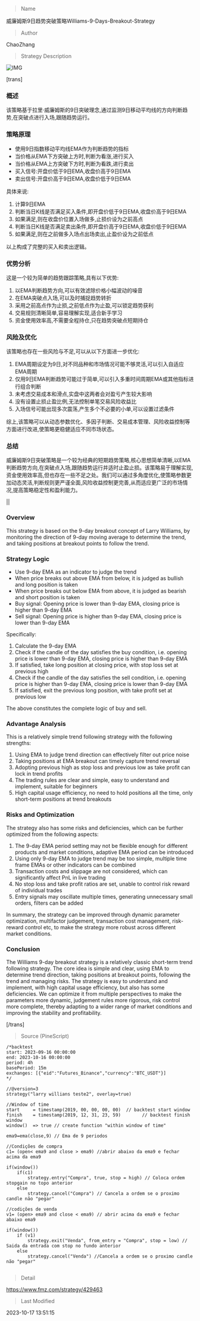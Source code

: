
> Name

威廉姆斯9日趋势突破策略Williams-9-Days-Breakout-Strategy

> Author

ChaoZhang

> Strategy Description

![IMG](https://www.fmz.com/upload/asset/1e3de40bcbcc0bf8ddd.png)

[trans]


### 概述

该策略基于拉里·威廉姆斯的9日突破理念,通过监测9日移动平均线的方向判断趋势,在突破点进行入场,跟随趋势运行。

### 策略原理

- 使用9日指数移动平均线EMA作为判断趋势的指标
- 当价格从EMA下方突破上方时,判断为看涨,进行买入
- 当价格从EMA上方突破下方时,判断为看跌,进行卖出
- 买入信号:开盘价低于9日EMA,收盘价高于9日EMA
- 卖出信号:开盘价高于9日EMA,收盘价低于9日EMA

具体来说:

1. 计算9日EMA
2. 判断当日K线是否满足买入条件,即开盘价低于9日EMA,收盘价高于9日EMA
3. 如果满足,则在收盘价位置入场做多,止损价设为之前高点
4. 判断当日K线是否满足卖出条件,即开盘价高于9日EMA,收盘价低于9日EMA
5. 如果满足,则在之前做多入场点出场卖出,止盈价设为之前低点

以上构成了完整的买入和卖出逻辑。

### 优势分析

这是一个较为简单的趋势跟踪策略,具有以下优势:

1. 以EMA判断趋势方向,可以有效滤除价格小幅波动的噪音
2. 在EMA突破点入场,可以及时捕捉趋势转折
3. 采用之前高点作为止损,之前低点作为止盈,可以锁定趋势获利
4. 交易规则清晰简单,容易理解实现,适合新手学习
5. 资金使用效率高,不需要全程持仓,只在趋势突破点短期持仓

### 风险及优化

该策略也存在一些风险与不足,可以从以下方面进一步优化:

1. EMA周期设定为9日,对不同品种和市场情况可能不够灵活,可以引入自适应EMA周期
2. 仅用9日EMA判断趋势可能过于简单,可以引入多重时间周期EMA或其他指标进行组合判断
3. 未考虑交易成本和滑点,实盘中这两者会对盈亏产生较大影响
4. 没有设置止损止盈比例,无法控制单笔交易风险收益比
5. 入场信号可能出现多次震荡,产生多个不必要的小单,可以设置过滤条件

综上,该策略可以从动态参数优化、多因子判断、交易成本管理、风险收益控制等方面进行改进,使策略更稳健适应不同市场状态。

### 总结

威廉姆斯9日突破策略是一个较为经典的短期趋势策略,核心思想简单清晰,以EMA判断趋势方向,在突破点入场,跟随趋势运行并适时止盈止损。该策略易于理解实现,资金使用效率高,但也存在一些不足之处。我们可以通过多角度优化,使策略参数更加动态灵活,判断规则更严谨全面,风险收益控制更完善,从而适应更广泛的市场情况,提高策略稳定性和盈利能力。

||


### Overview

This strategy is based on the 9-day breakout concept of Larry Williams, by monitoring the direction of 9-day moving average to determine the trend, and taking positions at breakout points to follow the trend.

### Strategy Logic

- Use 9-day EMA as an indicator to judge the trend 
- When price breaks out above EMA from below, it is judged as bullish and long position is taken
- When price breaks out below EMA from above, it is judged as bearish and short position is taken
- Buy signal: Opening price is lower than 9-day EMA, closing price is higher than 9-day EMA
- Sell signal: Opening price is higher than 9-day EMA, closing price is lower than 9-day EMA

Specifically:

1. Calculate the 9-day EMA
2. Check if the candle of the day satisfies the buy condition, i.e. opening price is lower than 9-day EMA, closing price is higher than 9-day EMA
3. If satisfied, take long position at closing price, with stop loss set at previous high
4. Check if the candle of the day satisfies the sell condition, i.e. opening price is higher than 9-day EMA, closing price is lower than 9-day EMA  
5. If satisfied, exit the previous long position, with take profit set at previous low

The above constitutes the complete logic of buy and sell.

### Advantage Analysis 

This is a relatively simple trend following strategy with the following strengths:

1. Using EMA to judge trend direction can effectively filter out price noise
2. Taking positions at EMA breakout can timely capture trend reversal  
3. Adopting previous high as stop loss and previous low as take profit can lock in trend profits
4. The trading rules are clear and simple, easy to understand and implement, suitable for beginners
5. High capital usage efficiency, no need to hold positions all the time, only short-term positions at trend breakouts

### Risks and Optimization

The strategy also has some risks and deficiencies, which can be further optimized from the following aspects:

1. The 9-day EMA period setting may not be flexible enough for different products and market conditions, adaptive EMA period can be introduced
2. Using only 9-day EMA to judge trend may be too simple, multiple time frame EMAs or other indicators can be combined  
3. Transaction costs and slippage are not considered, which can significantly affect PnL in live trading
4. No stop loss and take profit ratios are set, unable to control risk reward of individual trades
5. Entry signals may oscillate multiple times, generating unnecessary small orders, filters can be added

In summary, the strategy can be improved through dynamic parameter optimization, multifactor judgement, transaction cost management, risk-reward control etc, to make the strategy more robust across different market conditions.  

### Conclusion

The Williams 9-day breakout strategy is a relatively classic short-term trend following strategy. The core idea is simple and clear, using EMA to determine trend direction, taking positions at breakout points, following the trend and managing risks. The strategy is easy to understand and implement, with high capital usage efficiency, but also has some deficiencies. We can optimize it from multiple perspectives to make the parameters more dynamic, judgement rules more rigorous, risk control more complete, thereby adapting to a wider range of market conditions and improving the stability and profitability.

[/trans]



> Source (PineScript)

``` pinescript
/*backtest
start: 2023-09-16 00:00:00
end: 2023-10-16 00:00:00
period: 4h
basePeriod: 15m
exchanges: [{"eid":"Futures_Binance","currency":"BTC_USDT"}]
*/

//@version=3
strategy("larry willians teste2", overlay=true)

//Window of time
start     = timestamp(2019, 00, 00, 00, 00)  // backtest start window
finish    = timestamp(2019, 12, 31, 23, 59)        // backtest finish window
window()  => true // create function "within window of time"  

ema9=ema(close,9) // Ema de 9 periodos

//Condições de compra
c1= (open< ema9 and close > ema9) //abrir abaixo da ema9 e fechar acima da ema9

if(window())
    if(c1)
        strategy.entry("Compra", true, stop = high) // Coloca ordem stopgain no topo anterior
    else
        strategy.cancel("Compra") // Cancela a ordem se o proximo candle não "pegar"
        
//codições de venda
v1= (open> ema9 and close < ema9) // abrir acima da ema9 e fechar abaixo ema9

if(window())
    if (v1)
        strategy.exit("Venda", from_entry = "Compra", stop = low) // Saida da entrada com stop no fundo anterior
    else
        strategy.cancel("Venda") //Cancela a ordem se o proximo candle não "pegar"


```

> Detail

https://www.fmz.com/strategy/429463

> Last Modified

2023-10-17 13:51:15
